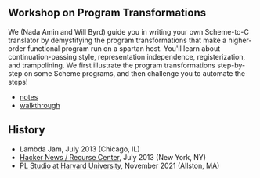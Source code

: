 Workshop on Program Transformations
-----------------------------------

We (Nada Amin and Will Byrd) guide you in writing your own Scheme-to-C translator by
demystifying the program transformations that make a higher-order
functional program run on a spartan host. You'll learn about
continuation-passing style, representation independence,
registerization, and trampolining. We first illustrate the program
transformations step-by-step on some Scheme programs, and then
challenge you to automate the steps!

- [notes](NOTES.md)
- [walkthrough](script.scm)

## History
- Lambda Jam, July 2013 (Chicago, IL)
- [Hacker News / Recurse Center](https://www.recurse.com/), July 2013 (New York, NY)
- [PL Studio at Harvard University](https://pl-design-seminar.seas.harvard.edu/), November 2021 (Allston, MA)
